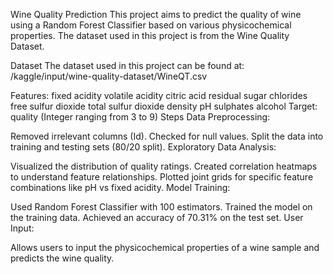 Wine Quality Prediction
This project aims to predict the quality of wine using a Random Forest Classifier based on various physicochemical properties. The dataset used in this project is from the Wine Quality Dataset.

Dataset
The dataset used in this project can be found at: /kaggle/input/wine-quality-dataset/WineQT.csv

Features:
fixed acidity
volatile acidity
citric acid
residual sugar
chlorides
free sulfur dioxide
total sulfur dioxide
density
pH
sulphates
alcohol
Target:
quality (Integer ranging from 3 to 9)
Steps
Data Preprocessing:

Removed irrelevant columns (Id).
Checked for null values.
Split the data into training and testing sets (80/20 split).
Exploratory Data Analysis:

Visualized the distribution of quality ratings.
Created correlation heatmaps to understand feature relationships.
Plotted joint grids for specific feature combinations like pH vs fixed acidity.
Model Training:

Used Random Forest Classifier with 100 estimators.
Trained the model on the training data.
Achieved an accuracy of 70.31% on the test set.
User Input:

Allows users to input the physicochemical properties of a wine sample and predicts the wine quality.
